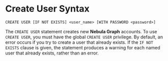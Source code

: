 # Create User Syntax

```ngql
CREATE USER [IF NOT EXISTS] <user_name> [WITH PASSWORD <password>]
```

The `CREATE USER` statement creates new **Nebula Graph** accounts. To use `CREATE USER`, you must have the global `CREATE USER` privilege. By default, an error occurs if you try to create a user that already exists. If the `IF NOT EXISTS` clause is given, the statement produces a warning for each named user that already exists, rather than an error.
